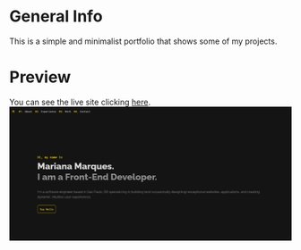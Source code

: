 # General Info
This is a simple and minimalist portfolio that shows some of my projects.

# Preview
You can see the live site clicking <a href="https://marianadacunha.github.io/portfolio/">here</a>.</br>
![Screenshot](https://github.com/marianadacunha/portfolio/blob/main/docs/screenshot.png?raw=true)
